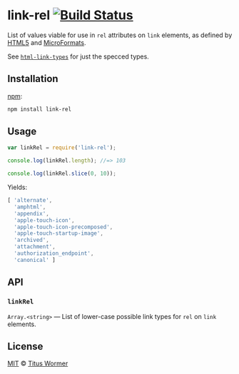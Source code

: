 # link-rel [![Build Status][build-badge]][build-page]

List of values viable for use in `rel` attributes on `link`
elements, as defined by [HTML5][spec] and [MicroFormats][extensions].

See [`html-link-types`][html-link-types] for just the specced types.

## Installation

[npm][]:

```bash
npm install link-rel
```

## Usage

```javascript
var linkRel = require('link-rel');

console.log(linkRel.length); //=> 103

console.log(linkRel.slice(0, 10));
```

Yields:

```js
[ 'alternate',
  'amphtml',
  'appendix',
  'apple-touch-icon',
  'apple-touch-icon-precomposed',
  'apple-touch-startup-image',
  'archived',
  'attachment',
  'authorization_endpoint',
  'canonical' ]
```

## API

### `linkRel`

`Array.<string>` — List of lower-case possible link types for `rel`
on `link` elements.

## License

[MIT][license] © [Titus Wormer][author]

<!-- Definition -->

[build-badge]: https://img.shields.io/travis/wooorm/link-rel.svg

[build-page]: https://travis-ci.org/wooorm/link-rel

[npm]: https://docs.npmjs.com/cli/install

[license]: LICENSE

[author]: http://wooorm.com

[spec]: https://html.spec.whatwg.org/#linkTypes

[extensions]: http://microformats.org/wiki/existing-rel-values#HTML5_link_type_extensions

[html-link-types]: https://github.com/wooorm/html-link-types
